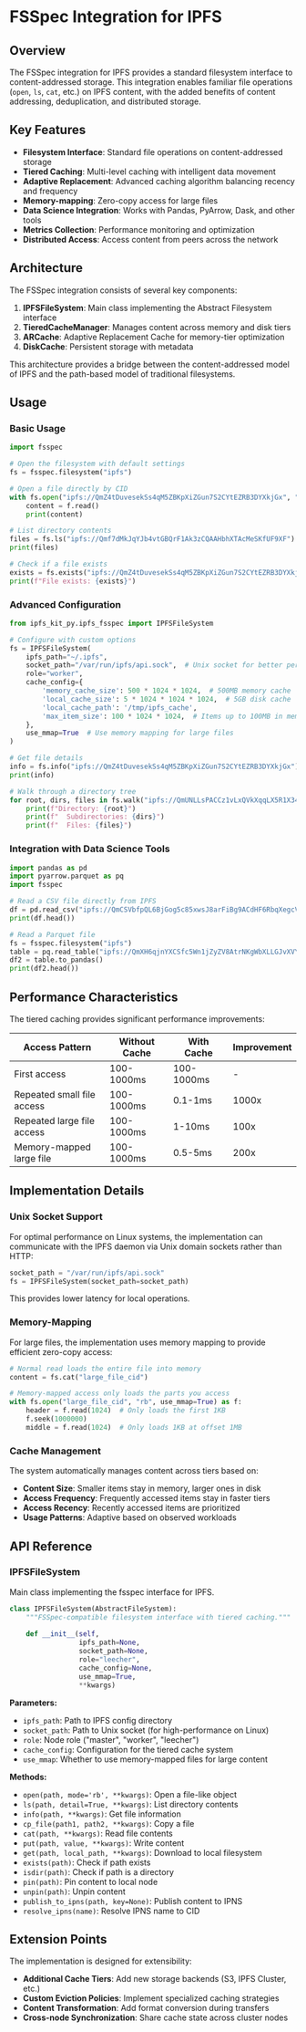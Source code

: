 # FSSpec Integration for IPFS

## Overview

The FSSpec integration for IPFS provides a standard filesystem interface to content-addressed storage. This integration enables familiar file operations (`open`, `ls`, `cat`, etc.) on IPFS content, with the added benefits of content addressing, deduplication, and distributed storage.

## Key Features

- **Filesystem Interface**: Standard file operations on content-addressed storage
- **Tiered Caching**: Multi-level caching with intelligent data movement
- **Adaptive Replacement**: Advanced caching algorithm balancing recency and frequency
- **Memory-mapping**: Zero-copy access for large files
- **Data Science Integration**: Works with Pandas, PyArrow, Dask, and other tools
- **Metrics Collection**: Performance monitoring and optimization
- **Distributed Access**: Access content from peers across the network

## Architecture

The FSSpec integration consists of several key components:

1. **IPFSFileSystem**: Main class implementing the Abstract Filesystem interface
2. **TieredCacheManager**: Manages content across memory and disk tiers
3. **ARCache**: Adaptive Replacement Cache for memory-tier optimization
4. **DiskCache**: Persistent storage with metadata

This architecture provides a bridge between the content-addressed model of IPFS and the path-based model of traditional filesystems.

## Usage

### Basic Usage

```python
import fsspec

# Open the filesystem with default settings
fs = fsspec.filesystem("ipfs")

# Open a file directly by CID
with fs.open("ipfs://QmZ4tDuvesekSs4qM5ZBKpXiZGun7S2CYtEZRB3DYXkjGx", "r") as f:
    content = f.read()
    print(content)

# List directory contents
files = fs.ls("ipfs://Qmf7dMkJqYJb4vtGBQrF1Ak3zCQAAHbhXTAcMeSKfUF9XF")
print(files)

# Check if a file exists
exists = fs.exists("ipfs://QmZ4tDuvesekSs4qM5ZBKpXiZGun7S2CYtEZRB3DYXkjGx")
print(f"File exists: {exists}")
```

### Advanced Configuration

```python
from ipfs_kit_py.ipfs_fsspec import IPFSFileSystem

# Configure with custom options
fs = IPFSFileSystem(
    ipfs_path="~/.ipfs",
    socket_path="/var/run/ipfs/api.sock",  # Unix socket for better performance
    role="worker",
    cache_config={
        'memory_cache_size': 500 * 1024 * 1024,  # 500MB memory cache
        'local_cache_size': 5 * 1024 * 1024 * 1024,  # 5GB disk cache
        'local_cache_path': '/tmp/ipfs_cache',
        'max_item_size': 100 * 1024 * 1024,  # Items up to 100MB in memory
    },
    use_mmap=True  # Use memory mapping for large files
)

# Get file details
info = fs.info("ipfs://QmZ4tDuvesekSs4qM5ZBKpXiZGun7S2CYtEZRB3DYXkjGx")
print(info)

# Walk through a directory tree
for root, dirs, files in fs.walk("ipfs://QmUNLLsPACCz1vLxQVkXqqLX5R1X345qqfHbsf67hvA3Nn"):
    print(f"Directory: {root}")
    print(f"  Subdirectories: {dirs}")
    print(f"  Files: {files}")
```

### Integration with Data Science Tools

```python
import pandas as pd
import pyarrow.parquet as pq
import fsspec

# Read a CSV file directly from IPFS
df = pd.read_csv("ipfs://QmCSVbfpQL6BjGog5c85xwsJ8arFiBg9ACdHF6RbqXegcV")
print(df.head())

# Read a Parquet file
fs = fsspec.filesystem("ipfs")
table = pq.read_table("ipfs://QmXH6qjnYXCSfc5Wn1jZyZV8AtrNKgWbXLLGJvXVYzk4wC", filesystem=fs)
df2 = table.to_pandas()
print(df2.head())
```

## Performance Characteristics

The tiered caching provides significant performance improvements:

| Access Pattern | Without Cache | With Cache | Improvement |
|----------------|--------------|------------|-------------|
| First access   | 100-1000ms   | 100-1000ms | - |
| Repeated small file access | 100-1000ms | 0.1-1ms | 1000x |
| Repeated large file access | 100-1000ms | 1-10ms | 100x |
| Memory-mapped large file | 100-1000ms | 0.5-5ms | 200x |

## Implementation Details

### Unix Socket Support

For optimal performance on Linux systems, the implementation can communicate with the IPFS daemon via Unix domain sockets rather than HTTP:

```python
socket_path = "/var/run/ipfs/api.sock"
fs = IPFSFileSystem(socket_path=socket_path)
```

This provides lower latency for local operations.

### Memory-Mapping

For large files, the implementation uses memory mapping to provide efficient zero-copy access:

```python
# Normal read loads the entire file into memory
content = fs.cat("large_file_cid")

# Memory-mapped access only loads the parts you access
with fs.open("large_file_cid", "rb", use_mmap=True) as f:
    header = f.read(1024)  # Only loads the first 1KB
    f.seek(1000000)
    middle = f.read(1024)  # Only loads 1KB at offset 1MB
```

### Cache Management

The system automatically manages content across tiers based on:

- **Content Size**: Smaller items stay in memory, larger ones in disk
- **Access Frequency**: Frequently accessed items stay in faster tiers
- **Access Recency**: Recently accessed items are prioritized
- **Usage Patterns**: Adaptive based on observed workloads

## API Reference

### IPFSFileSystem

Main class implementing the fsspec interface for IPFS.

```python
class IPFSFileSystem(AbstractFileSystem):
    """FSSpec-compatible filesystem interface with tiered caching."""
    
    def __init__(self, 
                 ipfs_path=None, 
                 socket_path=None, 
                 role="leecher", 
                 cache_config=None, 
                 use_mmap=True,
                 **kwargs)
```

**Parameters:**
- `ipfs_path`: Path to IPFS config directory
- `socket_path`: Path to Unix socket (for high-performance on Linux)
- `role`: Node role ("master", "worker", "leecher")
- `cache_config`: Configuration for the tiered cache system
- `use_mmap`: Whether to use memory-mapped files for large content

**Methods:**
- `open(path, mode='rb', **kwargs)`: Open a file-like object
- `ls(path, detail=True, **kwargs)`: List directory contents
- `info(path, **kwargs)`: Get file information
- `cp_file(path1, path2, **kwargs)`: Copy a file
- `cat(path, **kwargs)`: Read file contents
- `put(path, value, **kwargs)`: Write content
- `get(path, local_path, **kwargs)`: Download to local filesystem
- `exists(path)`: Check if path exists
- `isdir(path)`: Check if path is a directory
- `pin(path)`: Pin content to local node
- `unpin(path)`: Unpin content
- `publish_to_ipns(path, key=None)`: Publish content to IPNS
- `resolve_ipns(name)`: Resolve IPNS name to CID

## Extension Points

The implementation is designed for extensibility:

- **Additional Cache Tiers**: Add new storage backends (S3, IPFS Cluster, etc.)
- **Custom Eviction Policies**: Implement specialized caching strategies
- **Content Transformation**: Add format conversion during transfers
- **Cross-node Synchronization**: Share cache state across cluster nodes